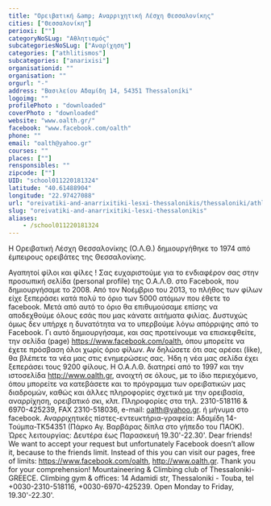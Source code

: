 ```yaml
---
title: "Ορειβατική &amp; Αναρριχητική Λέσχη Θεσσαλονίκης"
cities: ["Θεσσαλονίκη"]
perioxi: [""]
categoryNoSLug: "Αθλητισμός"
subcategoriesNoSLug: ["Αναρίχηση"]
categories: ["athlitismos"]
subcategories: ["anarixisi"]
organisationid: ""
organisation: ""
orgurl: "-"
address: "Βασιλείου Αδαμίδη 14, 54351 Thessaloníki"
logoimg: ""
profilePhoto : "downloaded"
coverPhoto : "downloaded"
website: "www.oalth.gr/"
facebook: "www.facebook.com/oalth"
phone: ""
email: "oalth@yahoo.gr"
courses: ""
places: [""]
rensponsibles: ""
zipcode: [""]
UID: "school011220181324"
latitude: "40.61488904"
longitude: "22.97427088"
url: "oreivatiki-and-anarrixitiki-lesxi-thessalonikis/thessaloniki/athlitismos/anarixisi"
slug: "oreivatiki-and-anarrixitiki-lesxi-thessalonikis"
aliases:
    - /school011220181324
---
```



Η Ορειβατική Λέσχη Θεσσαλονίκης (Ο.Λ.Θ.) δημιουργήθηκε το 1974 από έμπειρους ορειβάτες της Θεσσαλονίκης.

Αγαπητοί φίλοι και φίλες ! Σας ευχαριστούμε για το ενδιαφέρον σας στην προσωπική σελίδα (personal profile) της Ο.Α.Λ.Θ. στο Facebook, που δημιουργήσαμε το 2008. Από τον Νοέμβριο του 2013, το πλήθος των φίλων είχε ξεπεράσει κατά πολύ το όριο των 5000 ατόμων που έθετε το facebook. Μετά από αυτό το όριο θα επιθυμούσαμε επίσης να αποδεχθούμε όλους εσάς που μας κάνατε αιτήματα φιλίας. Δυστυχώς όμως δεν υπήρχε η δυνατότητα να το υπερβούμε λόγω απόρριψης από το Facebook. Γι αυτό δημιουργήσαμε, και σας προτείνουμε να επισκεφθείτε, την σελίδα (page) https://www.facebook.com/oalth, όπου μπορείτε να έχετε πρόσβαση όλοι χωρίς όριο φίλων. Αν δηλώσετε ότι σας αρέσει (like), θα βλέπετε τα νέα μας στις ενημερώσεις σας. Ήδη η νέα μας σελίδα έχει ξεπεράσει τους 9200 φίλους. Η Ο.Α.Λ.Θ. διατηρεί από το 1997 και την ιστοσελίδα http://www.oalth.gr, ανοιχτή σε όλους, με το ίδιο περιεχόμενο, όπου μπορείτε να κατεβάσετε και το πρόγραμμα των ορειβατικών μας διαδρομών, καθώς και άλλες πληροφορίες σχετικά με την ορειβασία, αναρρίχηση, ορειβατικό σκι, κλπ. Πληροφορίες στα τηλ. 2310-518116 &amp; 6970-425239, FAX 2310-518036, e-mail: oalth@yahoo.gr. ή μήνυμα στο facebook. Αναρριχητικές πίστες-εντευκτήρια-γραφεία: Αδαμίδη 14-Τούμπα-ΤΚ54351 (Πάρκο Αγ. Βαρβάρας δίπλα στο γήπεδο του ΠΑΟΚ). Ώρες λειτουργίας: Δευτέρα έως Παρασκευή 19.30&#39;-22.30&#39;. Dear friends! We want to accept your request but unfortunately Facebook doesn’t allow it, because to the friends limit. Instead of this you can visit our pages, free of limits: https://www.facebook.com/oalth, http://www.oalth.gr. Thank you for your comprehension! Mountaineering &amp; Climbing club of Thessaloniki-GREECE. Climbing gym &amp; offices: 14 Adamidi str, Thessaloniki - Touba, tel +0030-2310-518116, +0030-6970-425239. Open Monday to Friday, 19.30&#39;-22.30&#39;.